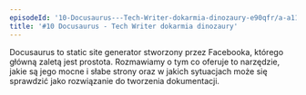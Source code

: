 ```yaml
---
episodeId: '10-Docusaurus---Tech-Writer-dokarmia-dinozaury-e90qfr/a-a11llqb'
title: '#10 Docusaurus - Tech Writer dokarmia dinozaury'
---
```


Docusaurus to static site generator stworzony przez Facebooka, którego główną
zaletą jest prostota. Rozmawiamy o tym co oferuje to narzędzie, jakie są jego
mocne i słabe strony oraz w jakich sytuacjach może się sprawdzić jako
rozwiązanie do tworzenia dokumentacji.
